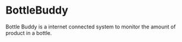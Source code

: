 # BottleBuddy
Bottle Buddy is a internet connected system to monitor the amount of product in a bottle.
